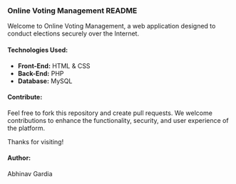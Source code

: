 ### Online Voting Management README

Welcome to Online Voting Management, a web application designed to conduct elections securely over the Internet.

#### Technologies Used:
- **Front-End:** HTML & CSS
- **Back-End:** PHP
- **Database:** MySQL

#### Contribute:
Feel free to fork this repository and create pull requests. We welcome contributions to enhance the functionality, security, and user experience of the platform.

Thanks for visiting!

#### Author:
Abhinav Gardia
